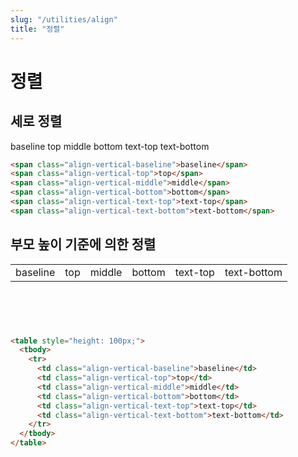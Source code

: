 ```yaml
---
slug: "/utilities/align"
title: "정렬"
---
```


# 정렬

## 세로 정렬
<div class="card">
<div class="card-body">
<span class="align-vertical-baseline">baseline</span>
<span class="align-vertical-top">top</span>
<span class="align-vertical-middle">middle</span>
<span class="align-vertical-bottom">bottom</span>
<span class="align-vertical-text-top">text-top</span>
<span class="align-vertical-text-bottom">text-bottom</span>

```html
<span class="align-vertical-baseline">baseline</span>
<span class="align-vertical-top">top</span>
<span class="align-vertical-middle">middle</span>
<span class="align-vertical-bottom">bottom</span>
<span class="align-vertical-text-top">text-top</span>
<span class="align-vertical-text-bottom">text-bottom</span>
```
</div>
</div>

## 부모 높이 기준에 의한 정렬
<div class="card">
<div class="card-body">
<table style="height: 100px;">
  <tbody>
	<tr>
	  <td class="align-vertical-baseline">baseline</td>
	  <td class="align-vertical-top">top</td>
	  <td class="align-vertical-middle">middle</td>
	  <td class="align-vertical-bottom">bottom</td>
	  <td class="align-vertical-text-top">text-top</td>
	  <td class="align-vertical-text-bottom">text-bottom</td>
	</tr>
  </tbody>
</table>

```html
<table style="height: 100px;">
  <tbody>
	<tr>
	  <td class="align-vertical-baseline">baseline</td>
	  <td class="align-vertical-top">top</td>
	  <td class="align-vertical-middle">middle</td>
	  <td class="align-vertical-bottom">bottom</td>
	  <td class="align-vertical-text-top">text-top</td>
	  <td class="align-vertical-text-bottom">text-bottom</td>
	</tr>
  </tbody>
</table>
```
</div>
</div>
